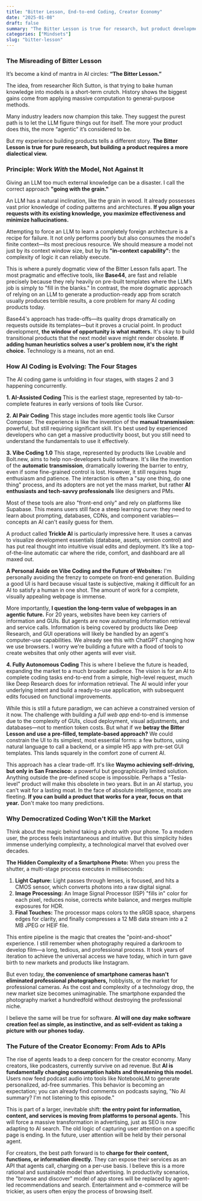 ```yaml
---
title: "Bitter Lesson, End-to-end Coding, Creator Economy"
date: "2025-01-08"
draft: false
summary: "The Bitter Lesson is true for research, but product development requires working with the model's grain, not against it."
categories: ["Mindsets"]
slug: "bitter-lesson"
---
```



### The Misreading of Bitter Lesson

It’s become a kind of mantra in AI circles: **“The Bitter Lesson.”**

The idea, from researcher Rich Sutton, is that trying to bake human knowledge into models is a short-term crutch. History shows the biggest gains come from applying massive computation to general-purpose methods.

Many industry leaders now champion this take. They suggest the purest path is to let the LLM figure things out for itself. The more your product does this, the more “agentic” it’s considered to be.

But my experience building products tells a different story. **The Bitter Lesson is true for pure research, but building a product requires a more dialectical view.**

### Principle: Work *With* the Model, Not Against It

Giving an LLM too much external knowledge can be a disaster. I call the correct approach **"going with the grain."**

An LLM has a natural inclination, like the grain in wood. It already possesses vast prior knowledge of coding patterns and architectures. **If you align your requests with its existing knowledge, you maximize effectiveness and minimize hallucinations.**

Attempting to force an LLM to learn a completely foreign architecture is a recipe for failure. It not only performs poorly but also consumes the model's finite context—its most precious resource. We should measure a model not just by its context window size, but by its **"in-context capability":** the complexity of logic it can reliably execute.

This is where a purely dogmatic view of the Bitter Lesson falls apart. The most pragmatic and effective tools, like **Base44**, are fast and reliable precisely because they rely heavily on pre-built templates where the LLM’s job is simply to "fill in the blanks." In contrast, the more dogmatic approach of relying on an LLM to generate a production-ready app from scratch usually produces terrible results, a core problem for many AI coding products today.

Base44's approach has trade-offs—its quality drops dramatically on requests outside its templates—but it proves a crucial point. In product development, **the window of opportunity is what matters.** It's okay to build transitional products that the next model wave might render obsolete. **If adding human heuristics solves a user's problem now, it's the right choice.** Technology is a means, not an end.

### How AI Coding is Evolving: The Four Stages

The AI coding game is unfolding in four stages, with stages 2 and 3 happening concurrently.

**1. AI-Assisted Coding**
This is the earliest stage, represented by tab-to-complete features in early versions of tools like Cursor.

**2. AI Pair Coding**
This stage includes more agentic tools like Cursor Composer. The experience is like the invention of the **manual transmission**: powerful, but still requiring significant skill. It's best used by experienced developers who can get a massive productivity boost, but you still need to understand the fundamentals to use it effectively.

**3. Vibe Coding 1.0**
This stage, represented by products like Lovable and Bolt.new, aims to help non-developers build software. It's like the invention of the **automatic transmission**, dramatically lowering the barrier to entry, even if some fine-grained control is lost. However, it still requires huge enthusiasm and patience. The interaction is often a "say one thing, do one thing" process, and its adopters are not yet the mass market, but rather **AI enthusiasts and tech-savvy professionals** like designers and PMs.

Most of these tools are also "front-end only" and rely on platforms like Supabase. This means users still face a steep learning curve: they need to learn about prompting, databases, CDNs, and component variables—concepts an AI can't easily guess for them.

A product called **Trickle AI** is particularly impressive here. It uses a canvas to visualize development essentials (database, assets, version control) and has put real thought into intuitive visual edits and deployment. It’s like a top-of-the-line automatic car where the ride, comfort, and dashboard are all maxed out.

**A Personal Aside on Vibe Coding and the Future of Websites:**
I'm personally avoiding the frenzy to compete on front-end generation. Building a good UI is hard because visual taste is subjective, making it difficult for an AI to satisfy a human in one shot. The amount of work for a complete, visually appealing webpage is immense.

More importantly, **I question the long-term value of webpages in an agentic future.** For 20 years, websites have been key carriers of information and GUIs. But agents are now automating information retrieval and service calls. Information is being covered by products like Deep Research, and GUI operations will likely be handled by an agent's computer-use capabilities. We already see this with ChatGPT changing how we use browsers. I worry we're building a future with a flood of tools to create websites that only other agents will ever visit.

**4. Fully Autonomous Coding**
This is where I believe the future is headed, expanding the market to a much broader audience. The vision is for an AI to complete coding tasks end-to-end from a simple, high-level request, much like Deep Research does for information retrieval. The AI would infer your underlying intent and build a ready-to-use application, with subsequent edits focused on functional improvements.

While this is still a future paradigm, we can achieve a constrained version of it now. The challenge with building a *full web app* end-to-end is immense due to the complexity of GUIs, cloud deployment, visual adjustments, and databases—not to mention token costs. But what if we **betray the Bitter Lesson and use a pre-filled, template-based approach?** We could constrain the UI to its simplest, most essential forms: a few buttons, using natural language to call a backend, or a simple H5 app with pre-set GUI templates. This lands squarely in the comfort zone of current AI.

This approach has a clear trade-off. It's like **Waymo achieving self-driving, but only in San Francisco:** a powerful but geographically limited solution. Anything outside the pre-defined scope is impossible. Perhaps a "Tesla-level" product will make this obsolete in two years. But in an AI startup, you can't wait for a lasting moat. In the face of absolute intelligence, moats are fleeting. **If you can build a product that works for a year, focus on that year.** Don't make too many predictions.

### Why Democratized Coding Won't Kill the Market

Think about the magic behind taking a photo with your phone. To a modern user, the process feels instantaneous and intuitive. But this simplicity hides immense underlying complexity, a technological marvel that evolved over decades.

**The Hidden Complexity of a Smartphone Photo:**
When you press the shutter, a multi-stage process executes in milliseconds:

1. **Light Capture:** Light passes through lenses, is focused, and hits a CMOS sensor, which converts photons into a raw digital signal.
2. **Image Processing:** An Image Signal Processor (ISP) "fills in" color for each pixel, reduces noise, corrects white balance, and merges multiple exposures for HDR.
3. **Final Touches:** The processor maps colors to the sRGB space, sharpens edges for clarity, and finally compresses a 12 MB data stream into a 2 MB JPEG or HEIF file.

This entire pipeline is the magic that creates the "point-and-shoot" experience. I still remember when photography required a darkroom to develop film—a long, tedious, and professional process. It took years of iteration to achieve the universal access we have today, which in turn gave birth to new markets and products like Instagram.

But even today, **the convenience of smartphone cameras hasn't eliminated professional photographers,** hobbyists, or the market for professional cameras. As the cost and complexity of a technology drop, the new market size becomes unimaginable. The smartphone expanded the photography market a hundredfold without destroying the professional niche.

I believe the same will be true for software. **AI will one day make software creation feel as simple, as instinctive, and as self-evident as taking a picture with our phones today.**

### The Future of the Creator Economy: From Ads to APIs

The rise of agents leads to a deep concern for the creator economy. Many creators, like podcasters, currently survive on ad revenue. But **AI is fundamentally changing consumption habits and threatening this model.** Users now feed podcast audio into tools like NotebookLM to generate personalized, ad-free summaries. This behavior is becoming an expectation; you can already find comments on podcasts saying, "No AI summary? I'm not listening to this episode."

This is part of a larger, inevitable shift: **the entry point for information, content, and services is moving from platforms to personal agents.** This will force a massive transformation in advertising, just as SEO is now adapting to AI search. The old logic of capturing user attention on a specific page is ending. In the future, user attention will be held by their personal agent.

For creators, the best path forward is to **charge for their content, functions, or information directly.** They can expose their services as an API that agents call, charging on a per-use basis. I believe this is a more rational and sustainable model than advertising. In productivity scenarios, the "browse and discover" model of app stores will be replaced by agent-led recommendations and search. Entertainment and e-commerce will be trickier, as users often enjoy the process of browsing itself.